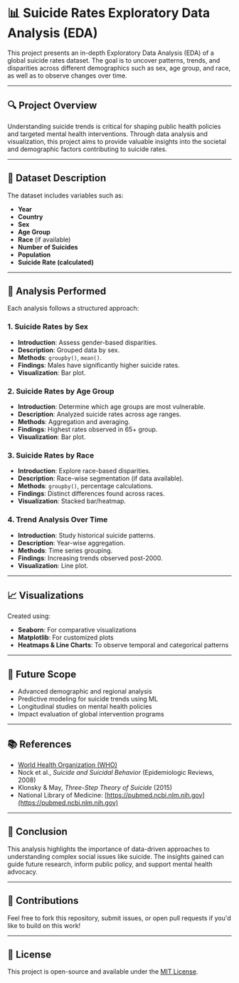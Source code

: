 # 📊 Suicide Rates Exploratory Data Analysis (EDA)

This project presents an in-depth Exploratory Data Analysis (EDA) of a global suicide rates dataset. The goal is to uncover patterns, trends, and disparities across different demographics such as sex, age group, and race, as well as to observe changes over time.

---

## 🔍 Project Overview

Understanding suicide trends is critical for shaping public health policies and targeted mental health interventions. Through data analysis and visualization, this project aims to provide valuable insights into the societal and demographic factors contributing to suicide rates.

---

## 📁 Dataset    Description

The dataset includes variables such as:
- **Year**
- **Country**
- **Sex**
- **Age Group**
- **Race** (if available)
- **Number of Suicides**
- **Population**
- **Suicide Rate (calculated)**

---

## 🧠 Analysis Performed

Each analysis follows a structured approach:

### 1. Suicide Rates by Sex
- **Introduction**: Assess gender-based disparities.
- **Description**: Grouped data by sex.
- **Methods**: `groupby()`, `mean()`.
- **Findings**: Males have significantly higher suicide rates.
- **Visualization**: Bar plot.

### 2. Suicide Rates by Age Group
- **Introduction**: Determine which age groups are most vulnerable.
- **Description**: Analyzed suicide rates across age ranges.
- **Methods**: Aggregation and averaging.
- **Findings**: Highest rates observed in 65+ group.
- **Visualization**: Bar plot.

### 3. Suicide Rates by Race
- **Introduction**: Explore race-based disparities.
- **Description**: Race-wise segmentation (if data available).
- **Methods**: `groupby()`, percentage calculations.
- **Findings**: Distinct differences found across races.
- **Visualization**: Stacked bar/heatmap.

### 4. Trend Analysis Over Time
- **Introduction**: Study historical suicide patterns.
- **Description**: Year-wise aggregation.
- **Methods**: Time series grouping.
- **Findings**: Increasing trends observed post-2000.
- **Visualization**: Line plot.

---

## 📈 Visualizations

Created using:
- **Seaborn**: For comparative visualizations
- **Matplotlib**: For customized plots
- **Heatmaps & Line Charts**: To observe temporal and categorical patterns

---

## 🔮 Future Scope

- Advanced demographic and regional analysis
- Predictive modeling for suicide trends using ML
- Longitudinal studies on mental health policies
- Impact evaluation of global intervention programs

---

## 📚 References

- [World Health Organization (WHO)](https://www.who.int/mental_health/suicide-prevention/world_report_2014/en/)
- Nock et al., *Suicide and Suicidal Behavior* (Epidemiologic Reviews, 2008)
- Klonsky & May, *Three-Step Theory of Suicide* (2015)
- National Library of Medicine: [https://pubmed.ncbi.nlm.nih.gov](https://pubmed.ncbi.nlm.nih.gov)

---

## 📌 Conclusion

This analysis highlights the importance of data-driven approaches to understanding complex social issues like suicide. The insights gained can guide future research, inform public policy, and support mental health advocacy.

---

## 🤝 Contributions

Feel free to fork this repository, submit issues, or open pull requests if you'd like to build on this work!

---

## 📎 License

This project is open-source and available under the [MIT License](LICENSE).


